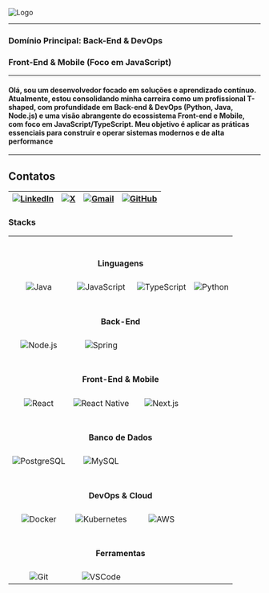 

![Logo]()

---
### Domínio Principal: Back-End & DevOps  

### Front-End & Mobile (Foco em JavaScript)
---
#### Olá, sou um desenvolvedor focado em soluções e aprendizado contínuo. Atualmente, estou consolidando minha carreira como um profissional T-shaped, com profundidade em Back-end & DevOps (Python, Java, Node.js) e uma visão abrangente do ecossistema Front-end e Mobile, com foco em JavaScript/TypeScript. Meu objetivo é aplicar as práticas essenciais para construir e operar sistemas modernos e de alta performance
---
## Contatos
| [![LinkedIn](https://img.shields.io/badge/LinkedIn-0077B5?style=for-the-badge&logo=linkedin&logoColor=white)](https://www.linkedin.com/in/elton-alafe-7310891a6) | [![X](https://img.shields.io/badge/X-000?style=for-the-badge&logo=x)](https://twitter.com/EltonAlafe) | [![Gmail](https://img.shields.io/badge/Gmail-333333?style=for-the-badge&logo=gmail&logoColor=red)](mailto:eltonalafe@gmail.com) | [![GitHub](https://img.shields.io/badge/GitHub-100000?style=for-the-badge&logo=github&logoColor=white)](https://github.com/eltonalafe)
|-|-|-|-|

### Stacks

<table align="center">
  <tr>
    <td colspan="4" align="center">
      <br>
      <h4><b>Linguagens</b></h4>
    </td>
  </tr>
  <tr>
    <td align="center"><img src="https://img.shields.io/badge/Java-ED8B00?style=for-the-badge&logo=openjdk&logoColor=white" alt="Java"/></td>
    <td align="center"><img src="https://img.shields.io/badge/JavaScript-F7DF1E?style=for-the-badge&logo=javascript&logoColor=black" alt="JavaScript"/></td>
    <td align="center"><img src="https://img.shields.io/badge/TypeScript-3178C6?style=for-the-badge&logo=typescript&logoColor=white" alt="TypeScript"/></td>
    <td align="center"><img src="https://img.shields.io/badge/Python-3776AB?style=for-the-badge&logo=python&logoColor=white" alt="Python"/></td>
  </tr>
  <tr>
    <td colspan="4" align="center">
      <br>
      <h4><b>Back-End</b></h4>
    </td>
  </tr>
  <tr>
    <td align="center"><img src="https://img.shields.io/badge/Node.js-339933?style=for-the-badge&logo=nodedotjs&logoColor=white" alt="Node.js"/></td>
    <td align="center"><img src="https://img.shields.io/badge/Spring-6DB33F?style=for-the-badge&logo=spring&logoColor=white" alt="Spring"/></td>
    <td align="center"></td>
    <td align="center"></td>
  </tr>
  <tr>
    <td colspan="4" align="center">
      <br>
      <h4><b>Front-End & Mobile</b></h4>
    </td>
  </tr>
  <tr>
    <td align="center"><img src="https://img.shields.io/badge/React-61DAFB?style=for-the-badge&logo=react&logoColor=black" alt="React"/></td>
    <td align="center"><img src="https://img.shields.io/badge/React_Native-61DAFB?style=for-the-badge&logo=react&logoColor=black" alt="React Native"/></td>
    <td align="center"><img src="https://img.shields.io/badge/Next.js-000000?style=for-the-badge&logo=nextdotjs&logoColor=white" alt="Next.js"/></td>
    <td align="center"></td>
  </tr>
  <tr>
    <td colspan="4" align="center">
      <br>
      <h4><b>Banco de Dados</b></h4>
    </td>
  </tr>
  <tr>
    <td align="center"><img src="https://img.shields.io/badge/PostgreSQL-4169E1?style=for-the-badge&logo=postgresql&logoColor=white" alt="PostgreSQL"/></td>
    <td align="center"><img src="https://img.shields.io/badge/MySQL-4479A1?style=for-the-badge&logo=mysql&logoColor=white" alt="MySQL"/></td>
    <td align="center"></td>
    <td align="center"></td>
  </tr>
  <tr>
    <td colspan="4" align="center">
      <br>
      <h4><b>DevOps & Cloud</b></h4>
    </td>
  </tr>
  <tr>
    <td align="center"><img src="https://img.shields.io/badge/Docker-2496ED?style=for-the-badge&logo=docker&logoColor=white" alt="Docker"/></td>
    <td align="center"><img src="https://img.shields.io/badge/Kubernetes-326CE5?style=for-the-badge&logo=kubernetes&logoColor=white" alt="Kubernetes"/></td>
    <td align="center"><img src="https://img.shields.io/badge/Amazon_AWS-232F3E?style=for-the-badge&logo=amazonaws&logoColor=white" alt="AWS"/></td>
    <td align="center"></td>
  </tr>
  <tr>
    <td colspan="4" align="center">
      <br>
      <h4><b>Ferramentas</b></h4>
    </td>
  </tr>
  <tr>
    <td align="center"><img src="https://img.shields.io/badge/GIT-E44C30?style=for-the-badge&logo=git&logoColor=white" alt="Git"/></td>
    <td align="center"><img src="https://img.shields.io/badge/Visual_Studio_Code-007ACC?style=for-the-badge&logo=visualstudiocode&logoColor=white" alt="VSCode"/></td>
    <td align="center"></td>
    <td align="center"></td>
  </tr>
</table>
